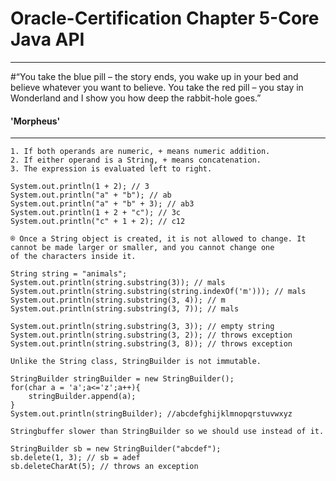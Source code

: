 # Oracle-Certification Chapter 5-Core Java API
****

#“You take the blue pill – the story ends, you wake up in your bed and believe whatever you want to believe. You take the red pill – you stay in Wonderland and I show you how deep the rabbit-hole goes.”
#### 'Morpheus'
*****    
    1. If both operands are numeric, + means numeric addition.
    2. If either operand is a String, + means concatenation.
    3. The expression is evaluated left to right.    

    System.out.println(1 + 2); // 3
    System.out.println("a" + "b"); // ab
    System.out.println("a" + "b" + 3); // ab3
    System.out.println(1 + 2 + "c"); // 3c
    System.out.println("c" + 1 + 2); // c12
    
    ® Once a String object is created, it is not allowed to change. It
    cannot be made larger or smaller, and you cannot change one
    of the characters inside it.

    String string = "animals";
    System.out.println(string.substring(3)); // mals
    System.out.println(string.substring(string.indexOf('m'))); // mals
    System.out.println(string.substring(3, 4)); // m
    System.out.println(string.substring(3, 7)); // mals

    System.out.println(string.substring(3, 3)); // empty string
    System.out.println(string.substring(3, 2)); // throws exception
    System.out.println(string.substring(3, 8)); // throws exception

    Unlike the String class, StringBuilder is not immutable.

    StringBuilder stringBuilder = new StringBuilder();
    for(char a = 'a';a<='z';a++){
        stringBuilder.append(a);
    }
    System.out.println(stringBuilder); //abcdefghijklmnopqrstuvwxyz

    Stringbuffer slower than StringBuilder so we should use instead of it.

    StringBuilder sb = new StringBuilder("abcdef");
    sb.delete(1, 3); // sb = adef
    sb.deleteCharAt(5); // throws an exception





